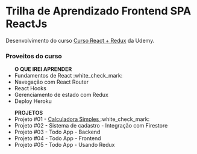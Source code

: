 # Trilha de Aprendizado Frontend SPA ReactJs

<p> Desenvolvimento do curso <a href="https://www.udemy.com/course/react-redux-pt/">Curso React + Redux</a> da Udemy. </p>

### Proveitos do curso
   <ul> <strong> O QUE IREI APRENDER </strong>
        <li> Fundamentos de React :white_check_mark: </li>
        <li> Navegação com React Router</li>
        <li> React Hooks </li>
        <li> Gerenciamento de estado com Redux</li>
        <li> Deploy Heroku </li>
</ul>
<ul> <strong> PROJETOS </strong>
        <li> Projeto #01 - <a href="https://github.com/MilenaNobre/projeto_react_01"> Calculadora Simples </a> :white_check_mark:</li>
        <li> Projeto #02 - Sistema de cadastro - Integração com Firestore </li>
        <li> Projeto #03 - Todo App - Backend  </li>
        <li> Projeto #04 - Todo App - Frontend </li>
        <li> Projeto #05 - Todo App - Usando Redux </li>
</ul>
